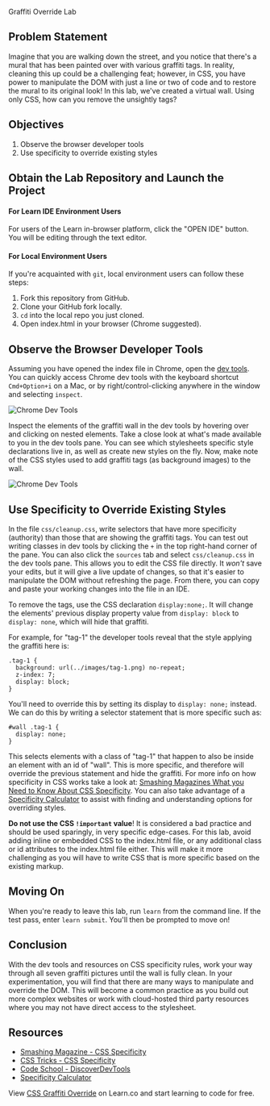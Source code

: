  Graffiti Override Lab

## Problem Statement

Imagine that you are walking down the street, and you notice that there's a
mural that has been painted over with various graffiti tags. In reality,
cleaning this up could be a challenging feat; however, in CSS, you have power
to manipulate the DOM with just a line or two of code and to restore the mural
to its original look! In this lab, we've created a virtual wall. Using only
CSS, how can you remove the unsightly tags?

## Objectives

1. Observe the browser developer tools
2. Use specificity to override existing styles

## Obtain the Lab Repository and Launch the Project

#### For Learn IDE Environment Users

For users of the Learn in-browser platform, click the "OPEN IDE" button. You
will be editing through the text editor.

#### For Local Environment Users

If you're acquainted with `git`, local environment users can follow these
steps:

1. Fork this repository from GitHub.
2. Clone your GitHub fork locally.
3. `cd` into the local repo you just cloned.
4. Open index.html in your browser (Chrome suggested).

## Observe the Browser Developer Tools

Assuming you have opened the index file in Chrome, open the [dev tools][tools].
You can quickly access Chrome dev tools with the keyboard shortcut
`Cmd+Option+i` on a Mac, or by right/control-clicking anywhere in the window
and selecting `inspect`.

![Chrome Dev Tools](https://curriculum-content.s3.amazonaws.com/fewds-css/css-graffiti-override/inspect1.png "Open the Chrome dev tools")

Inspect the elements of the graffiti wall in the dev tools by hovering
over and clicking on nested elements. Take a close look at what's made available
to you in the dev tools pane. You can see which stylesheets specific style
declarations live in, as well as create new styles on the fly. Now, make note
of the CSS styles used to add graffiti tags (as background images) to the wall.

![Chrome Dev Tools](https://curriculum-content.s3.amazonaws.com/fewds-css/css-graffiti-override/inspect2.png "Inspect the styles on each element")

## Use Specificity to Override Existing Styles

In the file `css/cleanup.css`, write selectors that have more specificity
(authority) than those that are showing the graffiti tags. You can test out
writing classes in dev tools by clicking the `+` in the top right-hand corner
of the pane. You can also click the `sources` tab and select `css/cleanup.css`
in the dev tools pane. This allows you to edit the CSS file directly. It
*won't* save your edits, but it will give a live update of changes, so that
it's easier to manipulate the DOM without refreshing the page. From there, you
can copy and paste your working changes into the file in an IDE.

To remove the tags, use the CSS declaration `display:none;`. It will change the
elements' previous display property value from `display: block` to `display:
none`, which will hide that graffiti.

For example, for "tag-1" the developer tools reveal that the style applying the
graffiti here is:

```
.tag-1 {
  background: url(../images/tag-1.png) no-repeat;
  z-index: 7;
  display: block;
}
```

You'll need to override this by setting its display to `display: none;`
instead. We can do this by writing a selector statement that is more specific
such as:

```
#wall .tag-1 {
  display: none;
}
```


This selects elements with a class of "tag-1" that happen to also be inside an
element with an id of "wall". This is more specific, and therefore will
override the previous statement and hide the graffiti. For more info on how
specificity in CSS works take a look at: [Smashing Magazines What you Need to
Know About CSS Specificity][smash].  You can also take advantage of a
[Specificity Calculator][spec-calc] to assist with finding and understanding
options for overriding styles.

**Do not use the CSS `!important` value**! It is considered a bad practice and
should be used sparingly, in very specific edge-cases. For this lab, avoid
adding inline or embedded CSS to the index.html file, or any additional class
or id attributes to the index.html file either.  This will make it more
challenging as you will have to write CSS that is more specific based on the
existing markup.

## Moving On

When you're ready to leave this lab, run `learn` from the command line. If the
test pass, enter `learn submit`. You'll then be prompted to move on!

## Conclusion

With the dev tools and resources on CSS specificity rules, work your way
through all seven graffiti pictures until the wall is fully clean. In your
experimentation, you will find that there are many ways to manipulate and
override the DOM. This will become a common practice as you build out more
complex websites or work with cloud-hosted third party resources where you may
not have direct access to the stylesheet.

## Resources

 * [Smashing Magazine - CSS Specificity](http://www.smashingmagazine.com/2007/07/27/css-specificity-things-you-should-know/)
 * [CSS Tricks - CSS Specificity](http://css-tricks.com/specifics-on-css-specificity/)
 * [Code School - DiscoverDevTools](http://discover-devtools.codeschool.com/)
 * [Specificity Calculator](https://specificity.keegan.st/)

<p data-visibility='hidden'>View <a href='https://learn.co/lessons/css-graffiti-override' title='CSS Graffiti Override'>CSS Graffiti Override</a> on Learn.co and start learning to code for free.</p>

[tools]: http://discover-devtools.codeschool.com/
[smash]: http://www.smashingmagazine.com/2007/07/27/css-specificity-things-you-should-know/
[spec-calc]: https://specificity.keegan.st/
